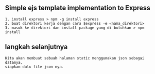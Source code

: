 ## Simple ejs template implementation to Express

```
1. install express > npm -g install express
2. buat direktori kerja dengan cara $express -e <nama_direktori>
3. masuk ke direktori dan install package yang di butuhkan > npm install
```
## langkah selanjutnya
```
Kita akan membuat sebuah halaman static menggunakan json sebagai datanya,
siapkan dulu file json nya.
```
